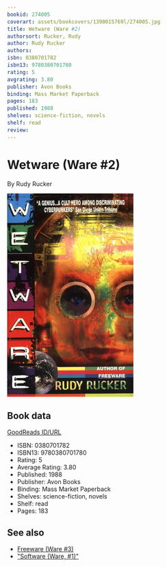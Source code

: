 ```yaml
---
bookid: 274005
coverart: assets/bookcovers/1390015769l/274005.jpg
title: Wetware (Ware #2)
authorsort: Rucker, Rudy
author: Rudy Rucker
authors: 
isbn: 0380701782
isbn13: 9780380701780
rating: 5
avgrating: 3.80
publisher: Avon Books
binding: Mass Market Paperback
pages: 183
published: 1988
shelves: science-fiction, novels
shelf: read
review: 
---
```


# Wetware (Ware #2)

By Rudy Rucker

![](../../assets/bookcovers/1390015769l/274005.jpg)

## Book data

[GoodReads ID/URL](https://www.goodreads.com/book/show/274005)

- ISBN: 0380701782
- ISBN13: 9780380701780
- Rating: 5
- Average Rating: 3.80
- Published: 1988
- Publisher: Avon Books
- Binding: Mass Market Paperback
- Shelves: science-fiction, novels
- Shelf: read
- Pages: 183


## See also

- [Freeware (Ware #3)](Freeware_Ware_3.md)
- ["Software (Ware, #1)"](Software_Ware__1.md)
